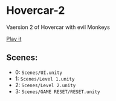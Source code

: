 # Hovercar-2
Vaersion 2 of Hovercar with evil Monkeys

[Play it](https://sharkbyteprojects-webservice.github.io/Hovercar-2#)

## Scenes:

- 0: `Scenes/UI.unity`
- 1: `Scenes/Level 1.unity`
- 2: `Scenes/Level 2.unity`
- 3: `Scenes/GAME RESET/RESET.unity`
